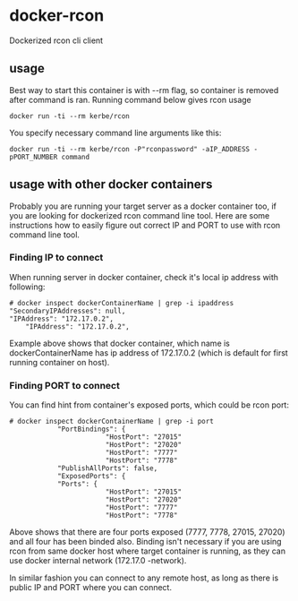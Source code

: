 # docker-rcon
Dockerized rcon cli client

## usage
Best way to start this container is with --rm flag, so container is removed after command is ran. Running command below gives rcon usage

```
docker run -ti --rm kerbe/rcon
```

You specify necessary command line arguments like this:
```
docker run -ti --rm kerbe/rcon -P"rconpassword" -aIP_ADDRESS -pPORT_NUMBER command
```

## usage with other docker containers
Probably you are running your target server as a docker container too, if you are looking for dockerized rcon command line tool. Here are some instructions how to easily figure out correct IP and PORT to use with rcon command line tool.

### Finding IP to connect
When running server in docker container, check it's local ip address with following:
```
# docker inspect dockerContainerName | grep -i ipaddress
"SecondaryIPAddresses": null,
"IPAddress": "172.17.0.2",
    "IPAddress": "172.17.0.2",
```

Example above shows that docker container, which name is dockerContainerName has ip address of 172.17.0.2 (which is default for first running container on host).

### Finding PORT to connect

You can find hint from container's exposed ports, which could be rcon port:
```
# docker inspect dockerContainerName | grep -i port
            "PortBindings": {
                        "HostPort": "27015"
                        "HostPort": "27020"
                        "HostPort": "7777"
                        "HostPort": "7778"
            "PublishAllPorts": false,
            "ExposedPorts": {
            "Ports": {
                        "HostPort": "27015"
                        "HostPort": "27020"
                        "HostPort": "7777"
                        "HostPort": "7778"
```

Above shows that there are four ports exposed (7777, 7778, 27015, 27020) and all four has been binded also. Binding isn't necessary if you are using rcon from same docker host where target container is running, as they can use docker internal network (172.17.0 -network).

In similar fashion you can connect to any remote host, as long as there is public IP and PORT where you can connect.
